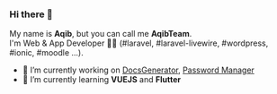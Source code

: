 ### Hi there 👋

My name is **Aqib**, but you can call me **AqibTeam**.<br>
I'm Web & App Developer 👨‍💻 (#laravel, #laravel-livewire, #wordpress, #ionic, #moodle ...).

- 🔭 I’m currently working on <a href="https://github.com/AqibTeam/docs-builder">DocsGenerator</a>, <a href="https://github.com/AqibTeam/#">Password Manager</a>
- 🌱 I’m currently learning **VUEJS** and **Flutter**
